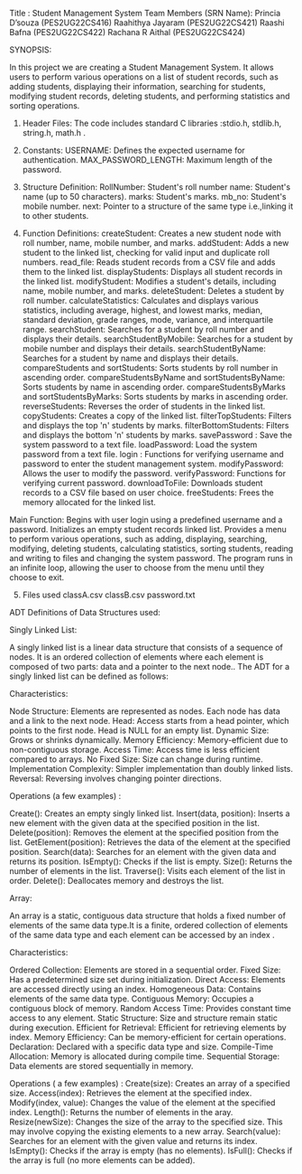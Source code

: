 Title : Student Management System
Team Members (SRN Name): Princia D’souza (PES2UG22CS416) 
                         Raahithya Jayaram (PES2UG22CS421)
                         Raashi Bafna (PES2UG22CS422)
                         Rachana R Aithal (PES2UG22CS424)




SYNOPSIS:

In this project we are creating a Student Management System. It allows users to perform various operations on a list of student records, such as adding students, displaying their information, searching for students, modifying student records, deleting students, and performing statistics and sorting operations. 

1) Header Files: The code includes standard C libraries :stdio.h, stdlib.h, string.h, math.h .


2) Constants:
USERNAME: Defines the expected username for authentication.
MAX_PASSWORD_LENGTH: Maximum length of the password.

3) Structure Definition:
RollNumber: Student's roll number
name: Student's name (up to 50 characters).
marks: Student's marks.
mb_no: Student's mobile number.
next: Pointer to a structure of the same type i.e.,linking it to other students.

4) Function Definitions:
createStudent: Creates a new student node with roll number, name, mobile number, and marks.
addStudent: Adds a new student to the linked list, checking for valid input and duplicate roll numbers.
read_file: Reads student records from a CSV file and adds them to the linked list.
displayStudents: Displays all student records in the linked list.
modifyStudent: Modifies a student's details, including name, mobile number, and marks.
deleteStudent: Deletes a student by roll number.
calculateStatistics: Calculates and displays various statistics, including average, highest, and lowest marks, median, standard deviation, grade ranges, mode, variance, and interquartile range.
searchStudent: Searches for a student by roll number and displays their details.
searchStudentByMobile: Searches for a student by mobile number and displays their details.
searchStudentByName: Searches for a student by name and displays their details.
compareStudents and sortStudents: Sorts students by roll number in ascending order.
compareStudentsByName and sortStudentsByName: Sorts students by name in ascending order.
compareStudentsByMarks and sortStudentsByMarks: Sorts students by marks in ascending order.
reverseStudents: Reverses the order of students in the linked list.
copyStudents: Creates a copy of the linked list.
filterTopStudents: Filters and displays the top 'n' students by marks.
filterBottomStudents: Filters and displays the bottom 'n' students by marks.
savePassword : Save the system password to a text file.
loadPassword: Load the system password from a text file.
login : Functions for verifying username and password to enter the student management system.
modifyPassword: Allows the user to modify the password.
verifyPassword: Functions for verifying current password.
downloadToFile: Downloads student records to a CSV file based on user choice.
freeStudents: Frees the memory allocated for the linked list.

Main Function:
Begins with user login using a predefined username and a password.
Initializes an empty student records linked list.
Provides a menu to perform various operations, such as adding, displaying, searching, modifying, deleting students, calculating statistics, sorting students, reading and writing to files and changing the system password.
The program runs in an infinite loop, allowing the user to choose from the menu until they choose to exit.

5)  Files used
classA.csv
classB.csv
password.txt


ADT Definitions of Data Structures used:

Singly Linked List:

A singly linked list is a linear data structure that consists of a sequence of nodes. It is an ordered collection of elements where each element is composed of two parts: data and a pointer to the next node.. The ADT for a singly linked list can be defined as follows:

Characteristics:

Node Structure:
Elements are represented as nodes.
Each node has data and a link to the next node.
Head:
Access starts from a head pointer, which points to the first node.
Head is NULL for an empty list.
Dynamic Size:
Grows or shrinks dynamically.
Memory Efficiency:
Memory-efficient due to non-contiguous storage.
Access Time:
Access time is less efficient compared to arrays.
No Fixed Size:
Size can change during runtime.
Implementation Complexity:
Simpler implementation than doubly linked lists.
Reversal:
Reversing involves changing pointer directions.

Operations (a few examples) :

Create(): Creates an empty singly linked list.
Insert(data, position): Inserts a new element with the given data at the specified position in the list.
Delete(position): Removes the element at the specified position from the list.
GetElement(position):  Retrieves the data of the element at the specified position.
Search(data): Searches for an element with the given data and returns its position.
IsEmpty(): Checks if the list is empty.
Size(): Returns the number of elements in the list.
Traverse():  Visits each element of the list in order.
Delete(): Deallocates memory and destroys the list.


Array:

An array is a static, contiguous data structure that holds a fixed number of elements of the same data type.It is a finite, ordered collection of elements of the same data type and each element can be accessed by an index .

Characteristics:

Ordered Collection:
Elements are stored in a sequential order.
Fixed Size:
Has a predetermined size set during initialization.
Direct Access:
Elements are accessed directly using an index.
Homogeneous Data:
Contains elements of the same data type.
Contiguous Memory:
Occupies a contiguous block of memory.
Random Access Time:
Provides constant time access to any element.
Static Structure:
Size and structure remain static during execution.
Efficient for Retrieval:
Efficient for retrieving elements by index.
Memory Efficiency:
Can be memory-efficient for certain operations.
Declaration:
Declared with a specific data type and size.
Compile-Time Allocation:
Memory is allocated during compile time.
Sequential Storage:
Data elements are stored sequentially in memory.

Operations ( a few examples) :
Create(size): Creates an array of a specified size.
Access(index): Retrieves the element at the specified index.
Modify(index, value): Changes the value of the element at the specified index.
Length(): Returns the number of elements in the aray.
Resize(newSize): Changes the size of the array to the specified size. This may involve copying the existing elements to a new array.
Search(value): Searches for an element with the given value and returns its index.
IsEmpty(): Checks if the array is empty (has no elements).
IsFull(): Checks if the array is full (no more elements can be added).



